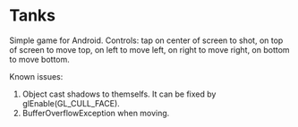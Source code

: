 # Tanks
Simple game for Android. Controls: tap on center of screen to shot, on top of screen to move top, on left to move left, on right to move right, on bottom to move bottom.

Known issues: 
1. Object cast shadows to themselfs. It can be fixed by glEnable(GL_CULL_FACE). 
2. BufferOverflowException when moving. 
